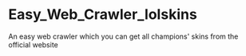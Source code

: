 # Easy_Web_Crawler_lolskins
An easy web crawler which you can get all champions' skins from the official website
